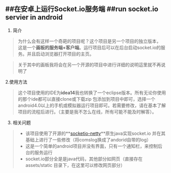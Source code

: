 ##在安卓上运行Socket.io服务端
##run socket.io servier in android
----
1. 简介
>为什么会有这样一个奇葩的项目呢？这个项目是另一个项目的独立版本， 这是一个**画板的服务端+客户端**。运行项目后可以在后台启动socket.io的服务。并且启动浏览器打开项目的主页。

>关于其中的画板我将会在另一个开源的项目中进行详细的说明這里就不再说明了


2.使用方法
>这个项目使用的IDE为**idea14**我也转换了一个eclipse版本。所有无论你使用的那个ide都可以直接clone或下载zip 包添加到项目中即可，选择一个android4.0以上的手机或模拟器运行项目即可。若需要修改，请在基本了解项目的流程后进行。（主要是我不怎么在线，所有可能不能及时解答）。


3. 相关问题
>* 该项目使用了开源的**[socketio-netty](https://github.com/178620086/socketio-netty)**原生java实现socket.io 并在其基础上进行了一些修改（将comslog换成了andorid自带的log）
>* 这是一个简单的android项目并没有界面，只有一个通知栏，来控制后台的服务运行
>* socket.io部分全是是java代码，其他部分如网页（直接存在assets/static 目录下，在这里可以修改网页部分）









